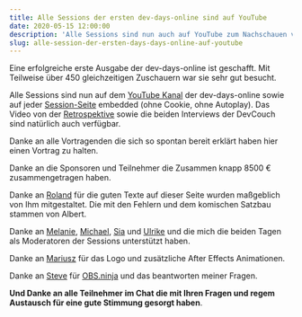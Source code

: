 ```yaml
---
title: Alle Sessions der ersten dev-days-online sind auf YouTube
date: 2020-05-15 12:00:00
description: 'Alle Sessions sind nun auch auf YouTube zum Nachschauen verfügbar. Auch wird hier reichlich gedankt!'
slug: alle-session-der-ersten-days-days-online-auf-youtube
---
```


Eine erfolgreiche erste Ausgabe der dev-days-online ist geschafft. Mit Teilweise über 450 gleichzeitigen Zuschauern
war sie sehr gut besucht.

Alle Sessions sind nun auf dem [YouTube Kanal](https://www.youtube.com/c/devdaysonline) der dev-days-online sowie auf jeder [Session-Seite](/sessions) embedded (ohne Cookie, ohne Autoplay). Das Video von der [Retrospektive](/session/moderation-regie/) sowie
die beiden Interviews der DevCouch sind natürlich auch verfügbar.

Danke an alle Vortragenden die sich so spontan bereit erklärt haben hier einen Vortrag zu halten.

Danke an die Sponsoren und Teilnehmer die Zusammen knapp 8500 € zusammengetragen haben.

Danke an [Roland](https://twitter.com/RolandWeigelt) für die guten Texte auf dieser Seite wurden maßgeblich von Ihm mitgestaltet. Die mit den Fehlern und dem komischen Satzbau stammen von Albert.

Danke an [Melanie](https://twitter.com/melanieeibl), [Michael](https://twitter.com/MiB_MD_DevDays), [Sia](https://twitter.com/dersia) und [Ulrike](https://twitter.com/ullistirnweiss) und die mich die beiden Tagen als Moderatoren der Sessions unterstützt haben.

Danke an [Mariusz](https://www.handmade-systems.de/) für das Logo und zusätzliche After Effects Animationen.

Danke an [Steve](https://github.com/steveseguin) für [OBS.ninja](https://obs.ninja)  und das beantworten meiner Fragen.

**Und Danke an alle Teilnehmer im Chat die mit Ihren Fragen und regem Austausch für eine gute Stimmung gesorgt haben**.

